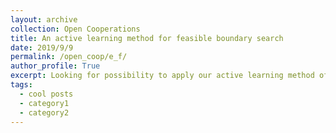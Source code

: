 ```yaml
---
layout: archive
collection: Open Cooperations
title: An active learning method for feasible boundary search
date: 2019/9/9
permalink: /open_coop/e_f/
author_profile: True
excerpt: Looking for possibility to apply our active learning method of feasible boundary search for new areas**[read more](/open_coop/e_f/)**
tags:
  - cool posts
  - category1
  - category2
---
```




